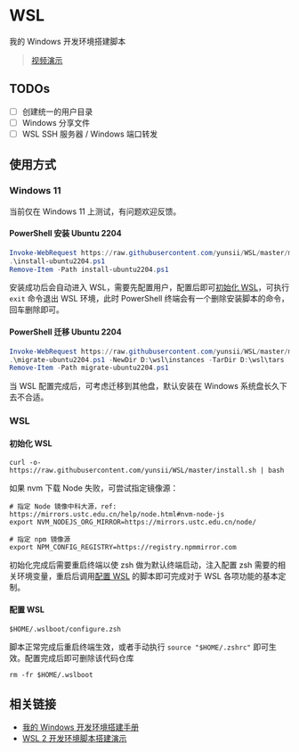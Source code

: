 # WSL

我的 Windows 开发环境搭建脚本

> [视频演示](https://www.bilibili.com/video/BV1Fu411h7kD)

## TODOs

- [ ] 创建统一的用户目录
- [ ] Windows 分享文件
- [ ] WSL SSH 服务器 / Windows 端口转发

## 使用方式

### Windows 11

当前仅在 Windows 11 上测试，有问题欢迎反馈。

#### PowerShell 安装 Ubuntu 2204

```ps1
Invoke-WebRequest https://raw.githubusercontent.com/yunsii/WSL/master/ms/win11/install-ubuntu2204.ps1 -OutFile install-ubuntu2204.ps1
.\install-ubuntu2204.ps1
Remove-Item -Path install-ubuntu2204.ps1
```

安装成功后会自动进入 WSL，需要先配置用户，配置后即可[初始化 WSL](#初始化-wsl)，可执行 `exit` 命令退出 WSL 环境，此时 PowerShell 终端会有一个删除安装脚本的命令，回车删除即可。

#### PowerShell 迁移 Ubuntu 2204

```ps1
Invoke-WebRequest https://raw.githubusercontent.com/yunsii/WSL/master/ms/win11/migrate-ubuntu2204.ps1 -OutFile migrate-ubuntu2204.ps1
.\migrate-ubuntu2204.ps1 -NewDir D:\wsl\instances -TarDir D:\wsl\tars
Remove-Item -Path migrate-ubuntu2204.ps1
```

当 WSL 配置完成后，可考虑迁移到其他盘，默认安装在 Windows 系统盘长久下去不合适。

### WSL

#### 初始化 WSL

```shell
curl -o- https://raw.githubusercontent.com/yunsii/WSL/master/install.sh | bash
```

如果 nvm 下载 Node 失败，可尝试指定镜像源：

```shell
# 指定 Node 镜像中科大源，ref: https://mirrors.ustc.edu.cn/help/node.html#nvm-node-js
export NVM_NODEJS_ORG_MIRROR=https://mirrors.ustc.edu.cn/node/

# 指定 npm 镜像源
export NPM_CONFIG_REGISTRY=https://registry.npmmirror.com
```

初始化完成后需要重启终端以使 zsh 做为默认终端启动，注入配置 zsh 需要的相关环境变量，重启后调用[配置 WSL](#配置-wsl) 的脚本即可完成对于 WSL 各项功能的基本定制。

#### 配置 WSL

```shell
$HOME/.wslboot/configure.zsh
```

脚本正常完成后重启终端生效，或者手动执行 `source "$HOME/.zshrc"` 即可生效。配置完成后即可删除该代码仓库

```shell
rm -fr $HOME/.wslboot
```

## 相关链接

- [我的 Windows 开发环境搭建手册](https://juejin.cn/post/7079329668028956709)
- [WSL 2 开发环境脚本搭建演示](https://www.bilibili.com/video/BV1Fu411h7kD)
